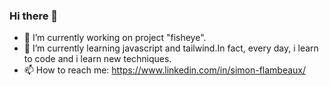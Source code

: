 ### Hi there 👋
- 🔭 I’m currently working on project "fisheye".
- 🌱 I’m currently learning javascript and tailwind.In fact, every day, i learn to code and i learn new techniques.
- 📫 How to reach me: https://www.linkedin.com/in/simon-flambeaux/

<!--
**beautythieves/beautythieves** is a ✨ _special_ ✨ repository because its `README.md` (this file) appears on your GitHub profile.

Here are some ideas to get you started:

- 🔭 I’m currently working on project "fisheye".
- 🌱 I’m currently learning javascript and tailwind.
- 👯 I’m looking to collaborate on ...
- 🤔 I’m looking for help with ...
- 💬 Ask me about ...
- 📫 How to reach me: https://www.linkedin.com/in/simon-flambeaux/
- 😄 Pronouns: ...
- ⚡ Fun fact: ...
-->
